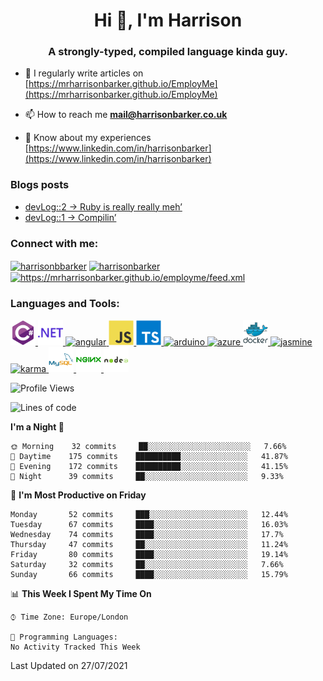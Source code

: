 <h1 align="center">Hi 👋, I'm Harrison</h1>
<h3 align="center">A strongly-typed, compiled language kinda guy.</h3>

- 📝 I regularly write articles on
[https://mrharrisonbarker.github.io/EmployMe](https://mrharrisonbarker.github.io/EmployMe)

- 📫 How to reach me **mail@harrisonbarker.co.uk**

- 📄 Know about my experiences [https://www.linkedin.com/in/harrisonbarker](https://www.linkedin.com/in/harrisonbarker)

### Blogs posts
<!-- BLOG-POST-LIST:START -->
- [devLog::2 → Ruby is really really meh’](https://mrharrisonbarker.github.io/EmployMe/dev-log-2)
- [devLog::1 → Compilin’](https://mrharrisonbarker.github.io/EmployMe/dev-Blog-1)
<!-- BLOG-POST-LIST:END -->

<h3 align="left">Connect with me:</h3>
<p align="left">
    <a href="https://twitter.com/harrisonbbarker" target="blank"><img align="center"
            src="https://raw.githubusercontent.com/rahuldkjain/github-profile-readme-generator/master/src/images/icons/Social/twitter.svg"
            alt="harrisonbbarker" height="30" width="40" /></a>
    <a href="https://linkedin.com/in/harrisonbarker" target="blank"><img align="center"
            src="https://raw.githubusercontent.com/rahuldkjain/github-profile-readme-generator/master/src/images/icons/Social/linked-in-alt.svg"
            alt="harrisonbarker" height="30" width="40" /></a>
    <a href="/https://mrharrisonbarker.github.io/employme/feed.xml" target="blank"><img align="center"
            src="https://raw.githubusercontent.com/rahuldkjain/github-profile-readme-generator/master/src/images/icons/Social/rss.svg"
            alt="https://mrharrisonbarker.github.io/employme/feed.xml" height="30" width="40" /></a>
</p>

<h3 align="left">Languages and Tools:</h3>
<p align="left"> <a href="https://docs.microsoft.com/en-us/dotnet/csharp/" target="_blank"> <img
            src="https://raw.githubusercontent.com/devicons/devicon/master/icons/csharp/csharp-original.svg"
            alt="csharp" width="40" height="40" /> </a> <a href="https://dotnet.microsoft.com/" target="_blank"> <img
            src="./assets/dot-net.svg"
            alt="dotnet" width="40" height="40" /> </a>
            <a href="https://angular.io" target="_blank"> <img
            src="https://angular.io/assets/images/logos/angular/angular.svg" alt="angular" width="40" height="40" />
    </a> <a href="https://developer.mozilla.org/en-US/docs/Web/JavaScript" target="_blank"> <img
            src="https://raw.githubusercontent.com/devicons/devicon/master/icons/javascript/javascript-original.svg"
            alt="javascript" width="40" height="40" /> </a> <a href="https://www.typescriptlang.org/" target="_blank">
        <img src="https://raw.githubusercontent.com/devicons/devicon/master/icons/typescript/typescript-original.svg"
            alt="typescript" width="40" height="40" /> </a><a href="https://www.arduino.cc/" target="_blank"> <img
            src="https://cdn.worldvectorlogo.com/logos/arduino-1.svg" alt="arduino" width="40" height="40" /> </a> <a
        href="https://azure.microsoft.com/en-in/" target="_blank"> <img
            src="https://www.vectorlogo.zone/logos/microsoft_azure/microsoft_azure-icon.svg" alt="azure" width="40"
            height="40" /> </a>
    <a href="https://www.docker.com/" target="_blank"> <img
            src="https://raw.githubusercontent.com/devicons/devicon/master/icons/docker/docker-original-wordmark.svg"
            alt="docker" width="40" height="40" /> </a> <a href="https://jasmine.github.io/" target="_blank"> <img
            src="https://www.vectorlogo.zone/logos/jasmine/jasmine-icon.svg" alt="jasmine" width="40" height="40" />
    </a> <a href="https://karma-runner.github.io/latest/index.html" target="_blank"> <img
            src="https://raw.githubusercontent.com/detain/svg-logos/780f25886640cef088af994181646db2f6b1a3f8/svg/karma.svg"
            alt="karma" width="40" height="40" /> </a> <a href="https://www.mysql.com/" target="_blank"> <img
            src="https://raw.githubusercontent.com/devicons/devicon/master/icons/mysql/mysql-original-wordmark.svg"
            alt="mysql" width="40" height="40" /> </a> <a href="https://www.nginx.com" target="_blank"> <img
            src="https://raw.githubusercontent.com/devicons/devicon/master/icons/nginx/nginx-original.svg" alt="nginx"
            width="40" height="40" /> </a> <a href="https://nodejs.org" target="_blank"> <img
            src="https://raw.githubusercontent.com/devicons/devicon/master/icons/nodejs/nodejs-original-wordmark.svg"
            alt="nodejs" width="40" height="40" /> </a> </p>


<!--START_SECTION:waka-->
![Profile Views](http://img.shields.io/badge/Profile%20Views-0-blue)

![Lines of code](https://img.shields.io/badge/From%20Hello%20World%20I%27ve%20Written-3.5%20million%20lines%20of%20code-blue)

**I'm a Night 🦉** 

```text
🌞 Morning    32 commits     ██░░░░░░░░░░░░░░░░░░░░░░░   7.66% 
🌆 Daytime    175 commits    ██████████░░░░░░░░░░░░░░░   41.87% 
🌃 Evening    172 commits    ██████████░░░░░░░░░░░░░░░   41.15% 
🌙 Night      39 commits     ██░░░░░░░░░░░░░░░░░░░░░░░   9.33%

```
📅 **I'm Most Productive on Friday** 

```text
Monday       52 commits     ███░░░░░░░░░░░░░░░░░░░░░░   12.44% 
Tuesday      67 commits     ████░░░░░░░░░░░░░░░░░░░░░   16.03% 
Wednesday    74 commits     ████░░░░░░░░░░░░░░░░░░░░░   17.7% 
Thursday     47 commits     ██░░░░░░░░░░░░░░░░░░░░░░░   11.24% 
Friday       80 commits     ████░░░░░░░░░░░░░░░░░░░░░   19.14% 
Saturday     32 commits     ██░░░░░░░░░░░░░░░░░░░░░░░   7.66% 
Sunday       66 commits     ████░░░░░░░░░░░░░░░░░░░░░   15.79%

```


📊 **This Week I Spent My Time On** 

```text
⌚︎ Time Zone: Europe/London

💬 Programming Languages: 
No Activity Tracked This Week

```


 Last Updated on 27/07/2021
<!--END_SECTION:waka-->
